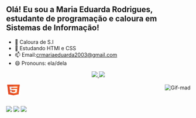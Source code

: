 ## Olá! Eu sou a Maria Eduarda Rodrigues, estudante de programação e caloura em Sistemas de Informação!

- 🔭 Caloura de S.I
- 🌱 Estudando HTMl e CSS
- 📫 Email:crmariaeduarda2003@gmail.com
- 😄 Pronouns: ela/dela

<div align="center">
  <a href="https://github.com/maducr">
  <img height="180em" src="https://github-readme-stats.vercel.app/api?username=maducr&show_icons=true&theme=dracula&include_all_commits=true&count_private=true"/>
  <img height="180em" src="https://github-readme-stats.vercel.app/api/top-langs/?username=maducr&layout=compact&langs_count=7&theme=dracula"/>
</div>
<div style="display: inline_block"><br>
  <img align="center" alt="Rafa-HTML" height="30" width="40" src="https://raw.githubusercontent.com/devicons/devicon/master/icons/html5/html5-original.svg">
  <img align="right" alt="Gif-mad" height="150" src="https://cdn.discordapp.com/attachments/936426789981528095/956640054472761504/giphy.gif">
  </div>
  
  
  ##
  
  <div>
     <a href="https://www.linkedin.com/in/maria-eduarda-rodrigues-97a739230/" target="_blank"><img src="https://img.shields.io/badge/-LinkedIn-%230077B5?style=for-the-badge&logo=linkedin&logoColor=white" target="_blank"></a> 
    <a href="https://www.instagram.com/madducr" target="_blank"><img src="https://img.shields.io/badge/-Instagram-%23E4405F?style=for-the-badge&logo=instagram&logoColor=white" target="_blank"></a>
    <a href = "mailto:crmariaeduarda2003@gmail.com"><img src="https://img.shields.io/badge/-Gmail-%23333?style=for-the-badge&logo=gmail&logoColor=white" target="_blank"></a>
  </div>
    
